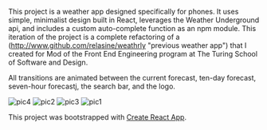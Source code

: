 This project is a weather app designed specifically for phones. It uses simple, minimalist design built in React, leverages the Weather Underground api, and includes a custom auto-complete function as an npm module. This iteration of the project is a complete refactoring of a (http://www.github.com/relasine/weathrly "previous weather app") that I created for Mod of the Front End Engineering program at The Turing School of Software and Design.

All transitions are animated between the current forecast, ten-day forecast, seven-hour forecastj, the search bar, and the logo.

![pic4](https://user-images.githubusercontent.com/29719272/45781213-9897ee00-bc1c-11e8-81aa-cf43001b7aa5.png) 
![pic2](https://user-images.githubusercontent.com/29719272/45781188-8fa71c80-bc1c-11e8-8432-9558fdf93de4.png) 
![pic3](https://user-images.githubusercontent.com/29719272/45781200-96359400-bc1c-11e8-98f1-3c014a045285.png) 
![pic1](https://user-images.githubusercontent.com/29719272/45781182-87e77800-bc1c-11e8-895d-c4acfab22529.png)

This project was bootstrapped with [Create React App](https://github.com/facebookincubator/create-react-app).
